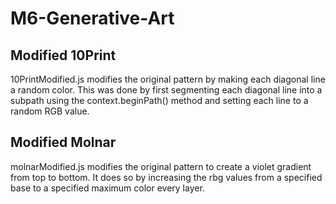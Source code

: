 # M6-Generative-Art

## Modified 10Print
10PrintModified.js modifies the original pattern by making each diagonal line a random color. This was done by first segmenting each diagonal line into a subpath using the context.beginPath() method and setting each line to a random RGB value.

## Modified Molnar
molnarModified.js modifies the original pattern to create a violet gradient from top to bottom.
It does so by increasing the rbg values from a specified base to a specified maximum color every layer.
